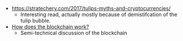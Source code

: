 - https://stratechery.com/2017/tulips-myths-and-cryptocurrencies/
  - Interesting read, actually mostly because of demistifcation of the tulip bubble.
- [How does the blockchain work?](https://medium.com/@micheledaliessi/how-does-the-blockchain-work-98c8cd01d2ae)
  - Semi-technical discussion of the blockchain